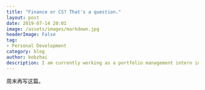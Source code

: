 ```yaml
---
title: "Finance or CS? That's a question."
layout: post
date: 2019-07-14 20:01
image: /assets/images/markdown.jpg
headerImage: False
tag:
- Personal Development
category: blog
author: bobzhai
description: I am currently working as a portfolio management intern in a small-size mutual fund. My undergraduate degree is computer science. Now there is roughly one month left before school start, which is my final semester. So I need to decide what I am going to do for my future career.
---
```



周末再写这篇。